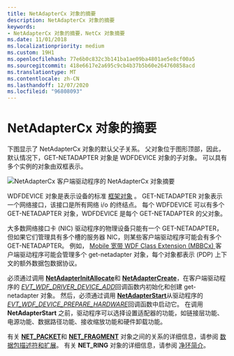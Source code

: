 ```yaml
---
title: NetAdapterCx 对象的摘要
description: NetAdapterCx 对象的摘要
keywords:
- NetAdapterCx 对象的摘要，NetCx 对象摘要
ms.date: 11/01/2018
ms.localizationpriority: medium
ms.custom: 19H1
ms.openlocfilehash: 77e6b0c832c3b141ba1ae09ba4801ae5e8cf00a5
ms.sourcegitcommit: 418e6617e2a695c9cb4b37b5b60e264760858acd
ms.translationtype: MT
ms.contentlocale: zh-CN
ms.lasthandoff: 12/07/2020
ms.locfileid: "96808093"
---
```

# <a name="summary-of-netadaptercx-objects"></a>NetAdapterCx 对象的摘要

下图显示了 NetAdapterCx 对象的默认父子关系。 父对象位于图形顶部，因此，默认情况下，GET-NETADAPTER 对象是 WDFDEVICE 对象的子对象。 可以具有多个实例的对象由双框表示。

![NetAdapterCx 客户端驱动程序的 NetAdapterCx 对象摘要](images/netcx-adapter-object-model.png "NetAdapterCx 客户端驱动程序的 NetAdapterCx 对象摘要")

WDFDEVICE 对象是表示设备的标准 [框架对象](../wdf/introduction-to-framework-objects.md) 。 GET-NETADAPTER 对象表示一个网络接口，该接口是所有网络 i/o 的终结点。 每个 WDFDEVICE 可以有多个 GET-NETADAPTER 对象，WDFDEVICE 是每个 GET-NETADAPTER 的父对象。

大多数网络接口卡 (NIC) 驱动程序的物理设备只能有一个 GET-NETADAPTER，但如果它们管理具有多个槽的服务器 NIC，则某些客户端驱动程序可能会有多个 GET-NETADAPTER。 例如， [Mobile 宽带 WDF Class Extension (MBBCx) ](mobile-broadband-mbb-wdf-class-extension-mbbcx.md) 客户端驱动程序可能会管理多个 get-netadapter 对象，每个对象都表示 (PDP) 上下文的额外数据包数据协议。 

必须通过调用 [**NetAdapterInitAllocate**](/windows-hardware/drivers/ddi/netadapter/nf-netadapter-netadapterinitallocate)和 [**NetAdapterCreate**](/windows-hardware/drivers/ddi/netadapter/nf-netadapter-netadaptercreate)，在客户端驱动程序的 [*EVT_WDF_DRIVER_DEVICE_ADD*](/windows-hardware/drivers/ddi/wdfdriver/nc-wdfdriver-evt_wdf_driver_device_add)回调函数内初始化和创建 get-netadapter 对象。 然后，必须通过调用 [**NetAdapterStart**](/windows-hardware/drivers/ddi/netadapter/nf-netadapter-netadapterstart)从驱动程序的 [*EVT_WDF_DEVICE_PREPARE_HARDWARE*](/windows-hardware/drivers/ddi/wdfdevice/nc-wdfdevice-evt_wdf_device_prepare_hardware)回调函数中启动它。 在调用 **NetAdapterStart** 之前，驱动程序可以选择设置适配器的功能，如链接层功能、电源功能、数据路径功能、接收缩放功能和硬件卸载功能。

有关 [**NET_PACKET**](/windows-hardware/drivers/ddi/netpacket/ns-netpacket-_net_packet)和 [**NET_FRAGMENT**](/windows-hardware/drivers/ddi/netpacket/ns-netpacket-_net_packet_fragment) 对象之间的关系的详细信息，请参阅 [数据包描述符和扩展](packet-descriptors-and-extensions.md)。 有关 **NET_RING** 对象的详细信息，请参阅 [净环简介](introduction-to-net-rings.md)。

